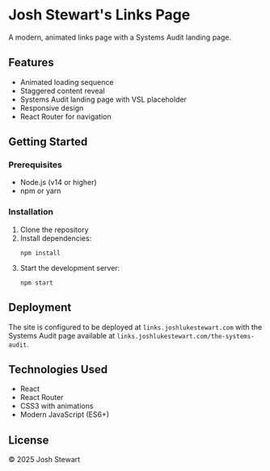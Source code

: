 # Josh Stewart's Links Page

A modern, animated links page with a Systems Audit landing page.

## Features

- Animated loading sequence
- Staggered content reveal
- Systems Audit landing page with VSL placeholder
- Responsive design
- React Router for navigation

## Getting Started

### Prerequisites

- Node.js (v14 or higher)
- npm or yarn

### Installation

1. Clone the repository
2. Install dependencies:
   ```
   npm install
   ```
3. Start the development server:
   ```
   npm start
   ```

## Deployment

The site is configured to be deployed at `links.joshlukestewart.com` with the Systems Audit page available at `links.joshlukestewart.com/the-systems-audit`.

## Technologies Used

- React
- React Router
- CSS3 with animations
- Modern JavaScript (ES6+)

## License

© 2025 Josh Stewart
